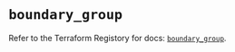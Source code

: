 # `boundary_group`

Refer to the Terraform Registory for docs: [`boundary_group`](https://registry.terraform.io/providers/hashicorp/boundary/1.1.12/docs/resources/group).

